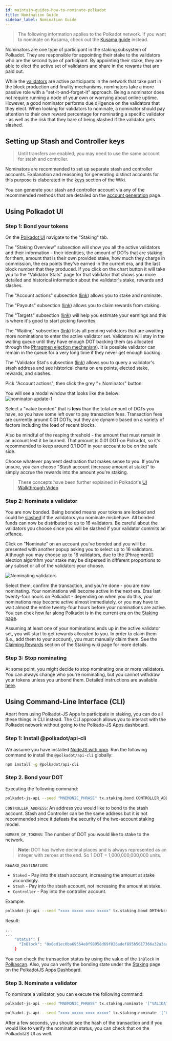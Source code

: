 ```yaml
---
id: maintain-guides-how-to-nominate-polkadot
title: Nomination Guide
sidebar_label: Nomination Guide
---
```


> The following information applies to the Polkadot network. If you want to nominate on Kusama,
> check out the [Kusama guide](mirror-maintain-guides-how-to-nominate-kusama) instead.

Nominators are one type of participant in the staking subsystem of Polkadot. They are responsible
for appointing their stake to the validators who are the second type of participant. By appointing
their stake, they are able to elect the active set of validators and share in the rewards that are
paid out.

While the [validators][] are active participants in the network that take part in the block
production and finality mechanisms, nominators take a more passive role with a
"set-it-and-forget-it" approach. Being a nominator does not require running a node of your own or
worrying about online uptime. However, a good nominator performs due diligence on the validators
that they elect. When looking for validators to nominate, a nominator should pay attention to their
own reward percentage for nominating a specific validator - as well as the risk that they bare of
being slashed if the validator gets slashed.

## Setting up Stash and Controller keys

> Until transfers are enabled, you may need to use the same account for stash and controller.

Nominators are recommended to set up separate stash and controller accounts. Explanation and
reasoning for generating distinct accounts for this purpose is elaborated in the [keys][] section of
the Wiki.

You can generate your stash and controller account via any of the recommended methods that are
detailed on the [account generation][] page.

## Using Polkadot UI

### Step 1: Bond your tokens

On the [Polkadot UI](https://polkadot.js.org/apps) navigate to the "Staking" tab.

The "Staking Overview" subsection will show you all the active validators and their information -
their identities, the amount of DOTs that are staking for them, amount that is their own provided
stake, how much they charge in commission, the era points they've earned in the current era, and the
last block number that they produced. If you click on the chart button it will take you to the
"Validator Stats" page for that validator that shows you more detailed and historical information
about the validator's stake, rewards and slashes.

The "Account actions" subsection ([link](https://polkadot.js.org/apps/#/staking/actions)) allows you
to stake and nominate.

The "Payouts" subsection ([link](https://polkadot.js.org/apps/#/staking/payouts)) allows you to
claim rewards from staking.

The "Targets" subsection ([link](https://polkadot.js.org/apps/#/staking/targets)) will help you
estimate your earnings and this is where it's good to start picking favorites.

The "Waiting" subsection ([link](https://polkadot.js.org/apps/#/staking/waiting)) lists all pending
validators that are awaiting more nominations to enter the active validator set. Validators will
stay in the waiting queue until they have enough DOT backing them (as allocated through the
[Phragmen election mechanism](https://wiki.polkadot.network/docs/en/learn-phragmen)). It is possible
validator can remain in the queue for a very long time if they never get enough backing.

The "Validator Stat's subsection ([link](https://polkadot.js.org/apps/#/staking/query)) allows you
to query a validator's stash address and see historical charts on era points, elected stake,
rewards, and slashes.

Pick "Account actions", then click the grey "+ Nominator" button.

You will see a modal window that looks like the below:
![nominator-update-1](assets/nominator-update-1.png)

Select a "value bonded" that is **less** than the total amount of DOTs you have, so you have some
left over to pay transaction fees. Transaction fees are currently around 0.01 DOTs, but they are
dynamic based on a variety of factors including the load of recent blocks.

Also be mindful of the reaping threshold - the amount that must remain in an account lest it be
burned. That amount is 0.01 DOT on Polkadot, so it's recommended to keep around 0.1 DOT in your
account to be on the safe side.

Choose whatever payment destination that makes sense to you. If you're unsure, you can choose "Stash
account (increase amount at stake)" to simply accrue the rewards into the amount you're staking.

> These concepts have been further explained in Polkadot's
> [UI Walkthrough Video](https://www.youtube.com/watch?v=mNStMPZjiHM&list=PLOyWqupZ-WGuAuS00rK-pebTMAOxW41W8)

### Step 2: Nominate a validator

You are now bonded. Being bonded means your tokens are locked and could be
[slashed](learn-staking#slashing) if the validators you nominate misbehave. All bonded funds can now
be distributed to up to 16 validators. Be careful about the validators you choose since you will be
slashed if your validator commits an offence.

Click on "Nominate" on an account you've bonded and you will be presented with another popup asking
you to select up to 16 validators. Although you may choose up to 16 validators, due to the
[Phragmen][] election algorithm your stake may be dispersed in different proportions to any subset
or all of the validators your choose.

![Nominating validators](/img/NPoS/nominate.png)

Select them, confirm the transaction, and you're done - you are now nominating. Your nominations
will become active in the next era. Eras last twenty-four hours on Polkadot - depending on when you
do this, your nominations may become active almost immediately, or you may have to wait almost the
entire twenty-four hours before your nominations are active. You can chek how far along Polkadot is
in the current era on the [Staking page](https://polkadot.js.org/apps/#/staking).

Assuming at least one of your nominations ends up in the active validator set, you will start to get
rewards allocated to you. In order to claim them (i.e., add them to your account), you must manually
claim them. See the [Claiming Rewards](learn-staking#claiming-rewards) section of the Staking wiki
page for more details.

### Step 3: Stop nominating

At some point, you might decide to stop nominating one or more validators. You can always change who
you're nominating, but you cannot withdraw your tokens unless you unbond them. Detailed instructions
are available [here](maintain-guides-how-to-unbond).

## Using Command-Line Interface (CLI)

Apart from using Polkadot-JS Apps to participate in staking, you can do all these things in CLI
instead. The CLI approach allows you to interact with the Polkadot network without going to the
Polkado-JS Apps dashboard.

### Step 1: Install @polkadot/api-cli

We assume you have installed [NodeJS with npm](https://nodejs.org). Run the following command to
install the `@polkadot/api-cli` globally:

```bash
npm install -g @polkadot/api-cli
```

### Step 2. Bond your DOT

Executing the following command:

```bash
polkadot-js-api --seed "MNEMONIC_PHRASE" tx.staking.bond CONTROLLER_ADDRESS NUMBER_OF_TOKENS REWARD_DESTINATION --ws WEBSOCKET_ENDPOINT
```

`CONTROLLER_ADDRESS`: An address you would like to bond to the stash account. Stash and Controller
can be the same address but it is not recommended since it defeats the security of the two-account
staking model.

`NUMBER_OF_TOKENS`: The number of DOT you would like to stake to the network.

> **Note**: DOT has twelve decimal places and is always represented as an integer with zeroes at the
> end. So 1 DOT = 1,000,000,000,000 units.

`REWARD_DESTINATION`:

- `Staked` - Pay into the stash account, increasing the amount at stake accordingly.
- `Stash` - Pay into the stash account, not increasing the amount at stake.
- `Controller` - Pay into the controller account.

Example:

```bash
polkadot-js-api --seed "xxxx xxxxx xxxx xxxxx" tx.staking.bond DMTHrNcmA8QbqRS4rBq8LXn8ipyczFoNMb1X4cY2WD9tdBX 1000000000000 Staked --ws wss://rpc.polkadot.io
```

Result:

```bash
...
...
    "status": {
      "InBlock": "0x0ed1ec0ba69564e8f98958d69f826adef895b5617366a32a3aa384290e98514e"
    }
```

You can check the transaction status by using the value of the `InBlock` in
[Polkascan](https://polkascan.io/polkadot-cc1). Also, you can verify the bonding state under the
[Staking](https://polkadot.js.org/apps/#/staking/actions) page on the PolkadotJS Apps Dashboard.

### Step 3. Nominate a validator

To nominate a validator, you can execute the following command:

```bash
polkadot-js-api --seed "MNEMONIC_PHRASE" tx.staking.nominate '["VALIDATOR_ADDRESS"]' --ws WS_ENDPOINT
```

```bash
polkadot-js-api --seed "xxxx xxxxx xxxx xxxxx" tx.staking.nominate '["CmD9vaMYoiKe7HiFnfkftwvhKbxN9bhyjcDrfFRGbifJEG8","E457XaKbj2yTB2URy8N4UuzmyuFRkcdxYs67UvSgVr7HyFb"]' --ws wss://rpc.polkadot.io
```

After a few seconds, you should see the hash of the transaction and if you would like to verify the
nomination status, you can check that on the PolkadotJS UI as well.

[validators]: maintain-guides-how-to-validate-kusama
[keys]: learn-keys#controller-and-stash-keys
[account generation]: learn-account-generation
